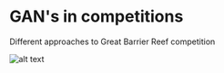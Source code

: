 # GAN's in competitions
Different approaches to Great Barrier Reef competition

![alt text](../main/GANS_image_aug/gan_0.jpg)
